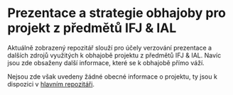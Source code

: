 # Prezentace a strategie obhajoby pro projekt z předmětů IFJ & IAL

Aktuálně zobrazený repozitář slouží pro účely verzování prezentace a dalších zdrojů využitých k obhajobě projektu z předmětů IFJ & IAL. Navíc jsou zde obsaženy
další informace, které se k obhajobě přímo váží.

Nejsou zde však uvedeny žádné obecné informace o projektu, ty jsou k dispozici v [hlavním repozitáři](https://github.com/ceskyDJ/ifj-ial-project-code).
